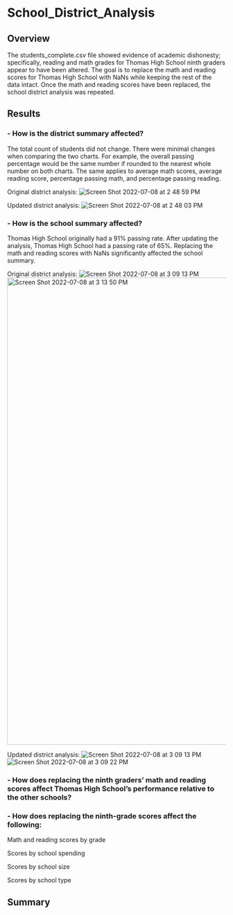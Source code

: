 # School_District_Analysis
## Overview
The students_complete.csv file showed evidence of academic dishonesty; specifically, reading and math grades for Thomas High School ninth graders appear to have been altered. The goal is to replace the math and reading scores for Thomas High School with NaNs while keeping the rest of the data intact. Once the math and reading scores have been replaced, the school district analysis was repeated.
## Results
### - How is the district summary affected?

The total count of students did not change. There were minimal changes when comparing the two charts. For example, the overall passing percentage would be the same number if rounded to the nearest whole number on both charts. The same applies to average math scores, average reading score, percentage passing math, and percentage passing reading. 

Original district analysis:
![Screen Shot 2022-07-08 at 2 48 59 PM](https://user-images.githubusercontent.com/107209737/178075213-8ae3ff94-4c0b-4903-9c60-1680756092e6.png)

Updated district analysis:
![Screen Shot 2022-07-08 at 2 48 03 PM](https://user-images.githubusercontent.com/107209737/178075225-83571e5f-a697-4e9f-94ef-79f022de1bbc.png)

### - How is the school summary affected?

Thomas High School originally had a 91% passing rate. After updating the analysis, Thomas High School had a passing rate of 65%. Replacing the math and reading scores with NaNs significantly affected the school summary. 

Original district analysis:
![Screen Shot 2022-07-08 at 3 09 13 PM](https://user-images.githubusercontent.com/107209737/178076839-1e8bba3c-a6fe-467c-99d5-75e523c90ce5.png)
<img width="1076" alt="Screen Shot 2022-07-08 at 3 13 50 PM" src="https://user-images.githubusercontent.com/107209737/178076852-c9907284-9956-4202-899c-deabd640bde6.png">

Updated district analysis:
![Screen Shot 2022-07-08 at 3 09 13 PM](https://user-images.githubusercontent.com/107209737/178076762-201acb06-5504-44f7-b9b4-439f0fbd8502.png)
![Screen Shot 2022-07-08 at 3 09 22 PM](https://user-images.githubusercontent.com/107209737/178076779-6fe6abea-db19-4025-9fbc-6a1f1a8afe6d.png)


### - How does replacing the ninth graders’ math and reading scores affect Thomas High School’s performance relative to the other schools?
### - How does replacing the ninth-grade scores affect the following:
Math and reading scores by grade

Scores by school spending

Scores by school size

Scores by school type


 
## Summary
